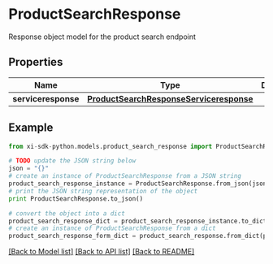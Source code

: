 # ProductSearchResponse

Response object model for the product search endpoint

## Properties

Name | Type | Description | Notes
------------ | ------------- | ------------- | -------------
**serviceresponse** | [**ProductSearchResponseServiceresponse**](ProductSearchResponseServiceresponse.md) |  | [optional] 

## Example

```python
from xi-sdk-python.models.product_search_response import ProductSearchResponse

# TODO update the JSON string below
json = "{}"
# create an instance of ProductSearchResponse from a JSON string
product_search_response_instance = ProductSearchResponse.from_json(json)
# print the JSON string representation of the object
print ProductSearchResponse.to_json()

# convert the object into a dict
product_search_response_dict = product_search_response_instance.to_dict()
# create an instance of ProductSearchResponse from a dict
product_search_response_form_dict = product_search_response.from_dict(product_search_response_dict)
```
[[Back to Model list]](../README.md#documentation-for-models) [[Back to API list]](../README.md#documentation-for-api-endpoints) [[Back to README]](../README.md)


